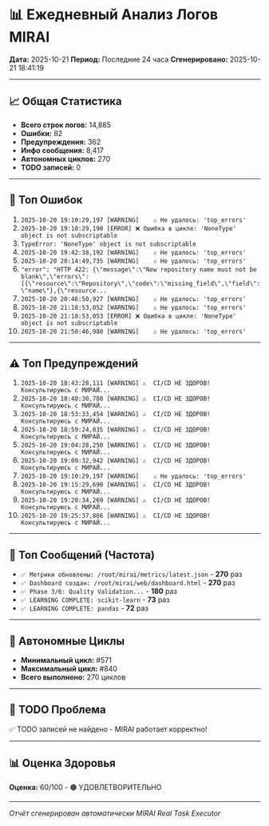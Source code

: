 # 📊 Ежедневный Анализ Логов MIRAI

**Дата:** 2025-10-21
**Период:** Последние 24 часа
**Сгенерировано:** 2025-10-21 18:41:19

---

## 📈 Общая Статистика

- **Всего строк логов:** 14,885
- **Ошибки:** 82
- **Предупреждения:** 362
- **Инфо сообщения:** 8,417
- **Автономных циклов:** 270
- **TODO записей:** 0

---

## 🔴 Топ Ошибок

1. `2025-10-20 19:10:29,197 [WARNING]    ⚠️ Не удалось: 'top_errors'`
2. `2025-10-20 19:10:29,198 [ERROR] ❌ Ошибка в цикле: 'NoneType' object is not subscriptable`
3. `TypeError: 'NoneType' object is not subscriptable`
4. `2025-10-20 19:42:38,192 [WARNING]    ⚠️ Не удалось: 'top_errors'`
5. `2025-10-20 20:14:49,735 [WARNING]    ⚠️ Не удалось: 'top_errors'`
6. `"error": "HTTP 422: {\"message\":\"New repository name must not be blank\",\"errors\":[{\"resource\":\"Repository\",\"code\":\"missing_field\",\"field\":\"name\"},{\"resource...`
7. `2025-10-20 20:46:50,927 [WARNING]    ⚠️ Не удалось: 'top_errors'`
8. `2025-10-20 21:18:53,052 [WARNING]    ⚠️ Не удалось: 'top_errors'`
9. `2025-10-20 21:18:53,053 [ERROR] ❌ Ошибка в цикле: 'NoneType' object is not subscriptable`
10. `2025-10-20 21:50:46,980 [WARNING]    ⚠️ Не удалось: 'top_errors'`

---

## ⚠️ Топ Предупреждений

1. `2025-10-20 18:43:28,111 [WARNING] ⚠️  CI/CD НЕ ЗДОРОВ! Консультируюсь с МИРАЙ...`
2. `2025-10-20 18:48:30,780 [WARNING] ⚠️  CI/CD НЕ ЗДОРОВ! Консультируюсь с МИРАЙ...`
3. `2025-10-20 18:53:33,454 [WARNING] ⚠️  CI/CD НЕ ЗДОРОВ! Консультируюсь с МИРАЙ...`
4. `2025-10-20 18:59:24,835 [WARNING] ⚠️  CI/CD НЕ ЗДОРОВ! Консультируюсь с МИРАЙ...`
5. `2025-10-20 19:04:28,250 [WARNING] ⚠️  CI/CD НЕ ЗДОРОВ! Консультируюсь с МИРАЙ...`
6. `2025-10-20 19:09:32,942 [WARNING] ⚠️  CI/CD НЕ ЗДОРОВ! Консультируюсь с МИРАЙ...`
7. `2025-10-20 19:10:29,197 [WARNING]    ⚠️ Не удалось: 'top_errors'`
8. `2025-10-20 19:15:29,690 [WARNING] ⚠️  CI/CD НЕ ЗДОРОВ! Консультируюсь с МИРАЙ...`
9. `2025-10-20 19:20:34,269 [WARNING] ⚠️  CI/CD НЕ ЗДОРОВ! Консультируюсь с МИРАЙ...`
10. `2025-10-20 19:25:37,866 [WARNING] ⚠️  CI/CD НЕ ЗДОРОВ! Консультируюсь с МИРАЙ...`

---

## 💬 Топ Сообщений (Частота)

- `✅ Метрики обновлены: /root/mirai/metrics/latest.json` - **270** раз
- `✅ Dashboard создан: /root/mirai/web/dashboard.html` - **270** раз
- `✅ Phase 3/6: Quality Validation...` - **180** раз
- `✅ LEARNING COMPLETE: scikit-learn` - **73** раз
- `✅ LEARNING COMPLETE: pandas` - **72** раз

---

## 🔄 Автономные Циклы

- **Минимальный цикл:** #571
- **Максимальный цикл:** #840
- **Всего выполнено:** 270 циклов

---

## 🚨 TODO Проблема

✅ TODO записей не найдено - MIRAI работает корректно!

---

## 📊 Оценка Здоровья

**Оценка:** 60/100 - 🟠 УДОВЛЕТВОРИТЕЛЬНО

---

*Отчёт сгенерирован автоматически MIRAI Real Task Executor*
